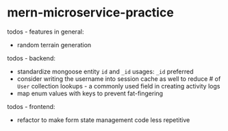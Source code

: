 # mern-microservice-practice

todos - features in general:
- random terrain generation

todos - backend:
- standardize mongoose entity `id` and `_id` usages: `_id` preferred
- consider writing the username into session cache as well to reduce # of `User` collection lookups - a commonly used field in creating activity logs
- map enum values with keys to prevent fat-fingering

todos - frontend: 
- refactor to make form state management code less repetitive
